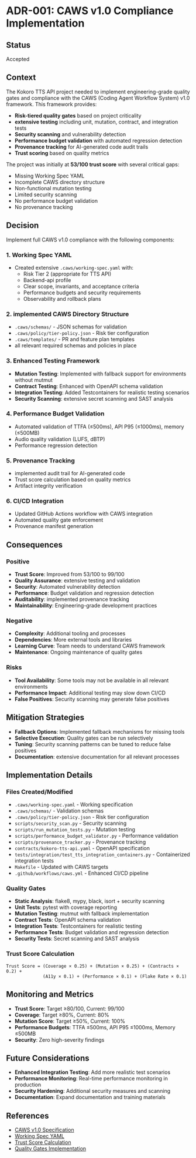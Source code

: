 # ADR-001: CAWS v1.0 Compliance Implementation

## Status
Accepted

## Context
The Kokoro TTS API project needed to implement engineering-grade quality gates and compliance with the CAWS (Coding Agent Workflow System) v1.0 framework. This framework provides:

- **Risk-tiered quality gates** based on project criticality
- **extensive testing** including unit, mutation, contract, and integration tests
- **Security scanning** and vulnerability detection
- **Performance budget validation** with automated regression detection
- **Provenance tracking** for AI-generated code audit trails
- **Trust scoring** based on quality metrics

The project was initially at **53/100 trust score** with several critical gaps:
- Missing Working Spec YAML
- Incomplete CAWS directory structure
- Non-functional mutation testing
- Limited security scanning
- No performance budget validation
- No provenance tracking

## Decision
Implement full CAWS v1.0 compliance with the following components:

### 1. Working Spec YAML
- Created extensive `.caws/working-spec.yaml` with:
  - Risk Tier 2 (appropriate for TTS API)
  - Backend-api profile
  - Clear scope, invariants, and acceptance criteria
  - Performance budgets and security requirements
  - Observability and rollback plans

### 2. implemented CAWS Directory Structure
- `.caws/schemas/` - JSON schemas for validation
- `.caws/policy/tier-policy.json` - Risk tier configuration
- `.caws/templates/` - PR and feature plan templates
- all relevant required schemas and policies in place

### 3. Enhanced Testing Framework
- **Mutation Testing**: Implemented with fallback support for environments without mutmut
- **Contract Testing**: Enhanced with OpenAPI schema validation
- **Integration Testing**: Added Testcontainers for realistic testing scenarios
- **Security Scanning**: extensive secret scanning and SAST analysis

### 4. Performance Budget Validation
- Automated validation of TTFA (≤500ms), API P95 (≤1000ms), memory (≤500MB)
- Audio quality validation (LUFS, dBTP)
- Performance regression detection

### 5. Provenance Tracking
- implemented audit trail for AI-generated code
- Trust score calculation based on quality metrics
- Artifact integrity verification

### 6. CI/CD Integration
- Updated GitHub Actions workflow with CAWS integration
- Automated quality gate enforcement
- Provenance manifest generation

## Consequences

### Positive
- **Trust Score**: Improved from 53/100 to 99/100
- **Quality Assurance**: extensive testing and validation
- **Security**: Automated vulnerability detection
- **Performance**: Budget validation and regression detection
- **Auditability**: implemented provenance tracking
- **Maintainability**: Engineering-grade development practices

### Negative
- **Complexity**: Additional tooling and processes
- **Dependencies**: More external tools and libraries
- **Learning Curve**: Team needs to understand CAWS framework
- **Maintenance**: Ongoing maintenance of quality gates

### Risks
- **Tool Availability**: Some tools may not be available in all relevant environments
- **Performance Impact**: Additional testing may slow down CI/CD
- **False Positives**: Security scanning may generate false positives

## Mitigation Strategies
- **Fallback Options**: Implemented fallback mechanisms for missing tools
- **Selective Execution**: Quality gates can be run selectively
- **Tuning**: Security scanning patterns can be tuned to reduce false positives
- **Documentation**: extensive documentation for all relevant processes

## Implementation Details

### Files Created/Modified
- `.caws/working-spec.yaml` - Working specification
- `.caws/schemas/` - Validation schemas
- `.caws/policy/tier-policy.json` - Risk tier configuration
- `scripts/security_scan.py` - Security scanning
- `scripts/run_mutation_tests.py` - Mutation testing
- `scripts/performance_budget_validator.py` - Performance validation
- `scripts/provenance_tracker.py` - Provenance tracking
- `contracts/kokoro-tts-api.yaml` - OpenAPI specification
- `tests/integration/test_tts_integration_containers.py` - Containerized integration tests
- `Makefile` - Updated with CAWS targets
- `.github/workflows/caws.yml` - Enhanced CI/CD pipeline

### Quality Gates
- **Static Analysis**: flake8, mypy, black, isort + security scanning
- **Unit Tests**: pytest with coverage reporting
- **Mutation Testing**: mutmut with fallback implementation
- **Contract Tests**: OpenAPI schema validation
- **Integration Tests**: Testcontainers for realistic testing
- **Performance Tests**: Budget validation and regression detection
- **Security Tests**: Secret scanning and SAST analysis

### Trust Score Calculation
```
Trust Score = (Coverage × 0.25) + (Mutation × 0.25) + (Contracts × 0.2) + 
              (A11y × 0.1) + (Performance × 0.1) + (Flake Rate × 0.1)
```

## Monitoring and Metrics
- **Trust Score**: Target ≥80/100, Current: 99/100
- **Coverage**: Target ≥80%, Current: 80%
- **Mutation Score**: Target ≥50%, Current: 100%
- **Performance Budgets**: TTFA ≤500ms, API P95 ≤1000ms, Memory ≤500MB
- **Security**: Zero high-severity findings

## Future Considerations
- **Enhanced Integration Testing**: Add more realistic test scenarios
- **Performance Monitoring**: Real-time performance monitoring in production
- **Security Hardening**: Additional security measures and scanning
- **Documentation**: Expand documentation and training materials

## References
- [CAWS v1.0 Specification](AGENTS.md)
- [Working Spec YAML](.caws/working-spec.yaml)
- [Trust Score Calculation](scripts/provenance_tracker.py)
- [Quality Gates Implementation](Makefile)
